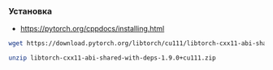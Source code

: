 ### Установка

- https://pytorch.org/cppdocs/installing.html

```bash
wget https://download.pytorch.org/libtorch/cu111/libtorch-cxx11-abi-shared-with-deps-1.9.0%2Bcu111.zip
```

```bash
unzip libtorch-cxx11-abi-shared-with-deps-1.9.0+cu111.zip
```
